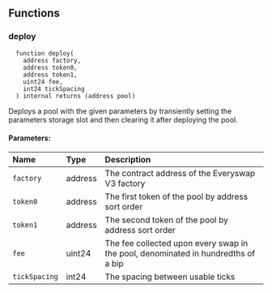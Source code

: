 ## Functions

### deploy

```solidity
  function deploy(
    address factory,
    address token0,
    address token1,
    uint24 fee,
    int24 tickSpacing
  ) internal returns (address pool)
```

Deploys a pool with the given parameters by transiently setting the parameters storage slot and then
clearing it after deploying the pool.

#### Parameters:

| Name          | Type    | Description                                                                       |
| :------------ | :------ | :-------------------------------------------------------------------------------- |
| `factory`     | address | The contract address of the Everyswap V3 factory                                    |
| `token0`      | address | The first token of the pool by address sort order                                 |
| `token1`      | address | The second token of the pool by address sort order                                |
| `fee`         | uint24  | The fee collected upon every swap in the pool, denominated in hundredths of a bip |
| `tickSpacing` | int24   | The spacing between usable ticks                                                  |
